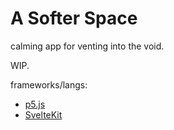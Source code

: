 # A Softer Space

calming app for venting into the void.

WIP.

frameworks/langs:
+ [p5.js](https://github.com/processing/p5.js)
+ [SvelteKit](https://kit.svelte.dev/)
